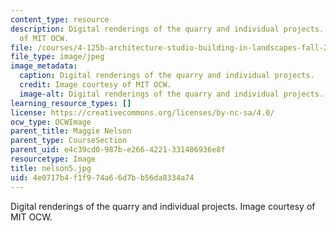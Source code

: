 ```yaml
---
content_type: resource
description: Digital renderings of the quarry and individual projects. Image courtesy
  of MIT OCW.
file: /courses/4-125b-architecture-studio-building-in-landscapes-fall-2005/4e0717b4f1f974a66d7bb56da8334a74_nelson5.jpg
file_type: image/jpeg
image_metadata:
  caption: Digital renderings of the quarry and individual projects.
  credit: Image courtesy of MIT OCW.
  image-alt: Digital renderings of the quarry and individual projects.
learning_resource_types: []
license: https://creativecommons.org/licenses/by-nc-sa/4.0/
ocw_type: OCWImage
parent_title: Maggie Nelson
parent_type: CourseSection
parent_uid: e4c39cd0-987b-e266-4221-331486936e8f
resourcetype: Image
title: nelson5.jpg
uid: 4e0717b4-f1f9-74a6-6d7b-b56da8334a74
---
```

Digital renderings of the quarry and individual projects. Image courtesy of MIT OCW.